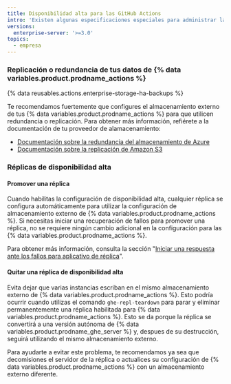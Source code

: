 ```yaml
---
title: Disponibilidad alta para las GitHub Actions
intro: 'Existen algunas especificaciones especiales para administrar las {% data variables.product.prodname_actions %} en una configuración de disponibilidad alta.'
versions:
  enterprise-server: '>=3.0'
topics:
  - empresa
---
```


### Replicación o redundancia de tus datos de {% data variables.product.prodname_actions %}

{% data reusables.actions.enterprise-storage-ha-backups %}

Te recomendamos fuertemente que configures el almacenamiento externo de tus {% data variables.product.prodname_actions %} para que utilicen redundancia o replicación. Para obtener más información, refiérete a la documentación de tu proveedor de alamacenamiento:

* [Documentación sobre la redundancia del almacenamiento de Azure](https://docs.microsoft.com/en-us/azure/storage/common/storage-redundancy)
* [Documentación sobre la replicación de Amazon S3](https://docs.aws.amazon.com/AmazonS3/latest/dev/replication.html)

### Réplicas de disponibilidad alta

#### Promover una réplica

Cuando habilitas la configuración de disponibilidad alta, cualquier réplica se configura automáticamente para utilizar la configuración de almacenamiento externo de {% data variables.product.prodname_actions %}. Si necesitas iniciar una recuperación de fallos para promover una réplica, no se requiere ningún cambio adicional en la configuración para las {% data variables.product.prodname_actions %}.

Para obtener más información, consulta la sección "[Iniciar una respuesta ante los fallos para aplicativo de réplica](/admin/enterprise-management/initiating-a-failover-to-your-replica-appliance)".

#### Quitar una réplica de disponibilidad alta

Evita dejar que varias instancias escriban en el mismo almacenamiento externo de {% data variables.product.prodname_actions %}. Esto podría ocurrir cuando utilizas el comando `ghe-repl-teardown` para parar y eliminar permanentemente una réplica habilitada para {% data variables.product.prodname_actions %}. Esto se da porque la réplica se convertirá a una versión autónoma de {% data variables.product.prodname_ghe_server %} y, despues de su destrucción, seguirá utilizando el mismo almacenamiento externo.

Para ayudarte a evitar este problema, te recomendamos ya sea que decomisiones el servidor de la réplica o actualices su configuración de {% data variables.product.prodname_actions %} con un almacenamiento externo diferente.
